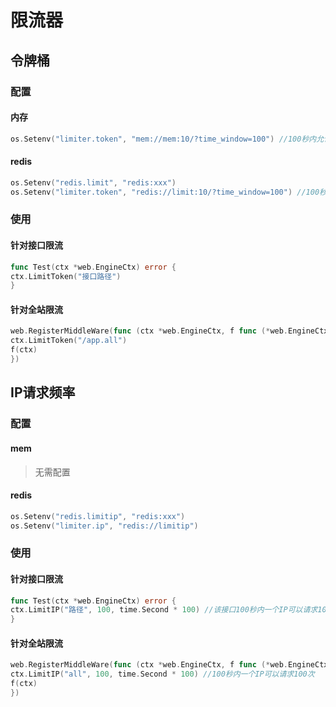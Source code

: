 # 限流器

## 令牌桶

### 配置

#### 内存

```go
os.Setenv("limiter.token", "mem://mem:10/?time_window=100") //100秒内允许10个请求
```

#### redis

```go
os.Setenv("redis.limit", "redis:xxx")
os.Setenv("limiter.token", "redis://limit:10/?time_window=100") //100秒内允许10个请求,limit 是 redis.limit的配置
```

### 使用

#### 针对接口限流

```go
func Test(ctx *web.EngineCtx) error {
ctx.LimitToken("接口路径")
}
```

#### 针对全站限流

```go
web.RegisterMiddleWare(func (ctx *web.EngineCtx, f func (*web.EngineCtx)) {//注册一个中间件
ctx.LimitToken("/app.all")
f(ctx)
})
```

## IP请求频率

### 配置

#### mem

> 无需配置

#### redis

```go
os.Setenv("redis.limitip", "redis:xxx")
os.Setenv("limiter.ip", "redis://limitip") 
```

### 使用

#### 针对接口限流

```go
func Test(ctx *web.EngineCtx) error {
ctx.LimitIP("路径", 100, time.Second * 100) //该接口100秒内一个IP可以请求100次
}
```

#### 针对全站限流

```go
web.RegisterMiddleWare(func (ctx *web.EngineCtx, f func (*web.EngineCtx)) {//注册一个中间件
ctx.LimitIP("all", 100, time.Second * 100) //100秒内一个IP可以请求100次
f(ctx)
})
```

